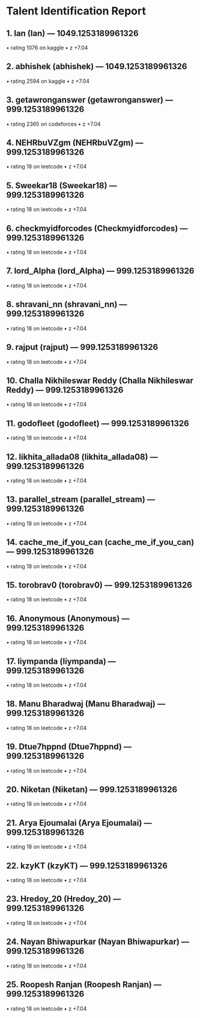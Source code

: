 # Talent Identification Report


## 1. Ian (Ian) — 1049.1253189961326
> 
  • rating 1076 on kaggle
  • z +7.04
## 2. abhishek (abhishek) — 1049.1253189961326
> 
  • rating 2594 on kaggle
  • z +7.04
## 3. getawronganswer (getawronganswer) — 999.1253189961326
> 
  • rating 2365 on codeforces
  • z +7.04
## 4. NEHRbuVZgm (NEHRbuVZgm) — 999.1253189961326
> 
  • rating 18 on leetcode
  • z +7.04
## 5. Sweekar18 (Sweekar18) — 999.1253189961326
> 
  • rating 18 on leetcode
  • z +7.04
## 6. checkmyidforcodes (Checkmyidforcodes) — 999.1253189961326
> 
  • rating 18 on leetcode
  • z +7.04
## 7. lord_Alpha (lord_Alpha) — 999.1253189961326
> 
  • rating 18 on leetcode
  • z +7.04
## 8. shravani_nn (shravani_nn) — 999.1253189961326
> 
  • rating 18 on leetcode
  • z +7.04
## 9. rajput (rajput) — 999.1253189961326
> 
  • rating 18 on leetcode
  • z +7.04
## 10. Challa Nikhileswar Reddy (Challa Nikhileswar Reddy) — 999.1253189961326
> 
  • rating 18 on leetcode
  • z +7.04
## 11. godofleet (godofleet) — 999.1253189961326
> 
  • rating 18 on leetcode
  • z +7.04
## 12. likhita_allada08 (likhita_allada08) — 999.1253189961326
> 
  • rating 18 on leetcode
  • z +7.04
## 13. parallel_stream (parallel_stream) — 999.1253189961326
> 
  • rating 18 on leetcode
  • z +7.04
## 14. cache_me_if_you_can (cache_me_if_you_can) — 999.1253189961326
> 
  • rating 18 on leetcode
  • z +7.04
## 15. torobrav0 (torobrav0) — 999.1253189961326
> 
  • rating 18 on leetcode
  • z +7.04
## 16. Anonymous (Anonymous) — 999.1253189961326
> 
  • rating 18 on leetcode
  • z +7.04
## 17. liympanda (liympanda) — 999.1253189961326
> 
  • rating 18 on leetcode
  • z +7.04
## 18. Manu Bharadwaj (Manu Bharadwaj) — 999.1253189961326
> 
  • rating 18 on leetcode
  • z +7.04
## 19. Dtue7hppnd (Dtue7hppnd) — 999.1253189961326
> 
  • rating 18 on leetcode
  • z +7.04
## 20. Niketan (Niketan) — 999.1253189961326
> 
  • rating 18 on leetcode
  • z +7.04
## 21. Arya Ejoumalai (Arya Ejoumalai) — 999.1253189961326
> 
  • rating 18 on leetcode
  • z +7.04
## 22. kzyKT (kzyKT) — 999.1253189961326
> 
  • rating 18 on leetcode
  • z +7.04
## 23. Hredoy_20 (Hredoy_20) — 999.1253189961326
> 
  • rating 18 on leetcode
  • z +7.04
## 24. Nayan Bhiwapurkar (Nayan Bhiwapurkar) — 999.1253189961326
> 
  • rating 18 on leetcode
  • z +7.04
## 25. Roopesh Ranjan (Roopesh Ranjan) — 999.1253189961326
> 
  • rating 18 on leetcode
  • z +7.04